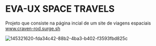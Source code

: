 # EVA-UX SPACE TRAVELS

Projeto que consiste na página incial de um site de viagens espaciais
www.craven-rod.surge.sh

![145321620-fda34c42-88b2-4ba3-b402-f3593fbd825c](https://user-images.githubusercontent.com/87208591/148653991-9aa1378f-a2ee-43a4-96c0-387e3182e2a0.png)
